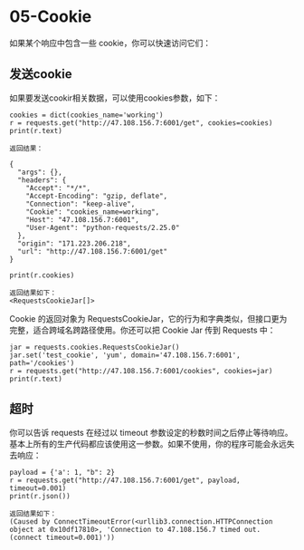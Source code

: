 # 05-Cookie

如果某个响应中包含一些 cookie，你可以快速访问它们：


## 发送cookie


如果要发送cookir相关数据，可以使用cookies参数，如下：

```
cookies = dict(cookies_name='working')
r = requests.get("http://47.108.156.7:6001/get", cookies=cookies)
print(r.text)

返回结果：

{
  "args": {}, 
  "headers": {
    "Accept": "*/*", 
    "Accept-Encoding": "gzip, deflate", 
    "Connection": "keep-alive", 
    "Cookie": "cookies_name=working", 
    "Host": "47.108.156.7:6001", 
    "User-Agent": "python-requests/2.25.0"
  }, 
  "origin": "171.223.206.218", 
  "url": "http://47.108.156.7:6001/get"
}

```



```
print(r.cookies)

返回结果如下：
<RequestsCookieJar[]>
```

Cookie 的返回对象为 RequestsCookieJar，它的行为和字典类似，但接口更为完整，适合跨域名跨路径使用。你还可以把 Cookie Jar 传到 Requests 中：


```
jar = requests.cookies.RequestsCookieJar()
jar.set('test_cookie', 'yum', domain='47.108.156.7:6001', path='/cookies')
r = requests.get("http://47.108.156.7:6001/cookies", cookies=jar)
print(r.text)
```





## 超时


你可以告诉 requests 在经过以 timeout 参数设定的秒数时间之后停止等待响应。基本上所有的生产代码都应该使用这一参数。如果不使用，你的程序可能会永远失去响应：

```
payload = {'a': 1, "b": 2}
r = requests.get("http://47.108.156.7:6001/get", payload, timeout=0.001)
print(r.json())

返回结果如下：
(Caused by ConnectTimeoutError(<urllib3.connection.HTTPConnection object at 0x10df17810>, 'Connection to 47.108.156.7 timed out. (connect timeout=0.001)'))
```

